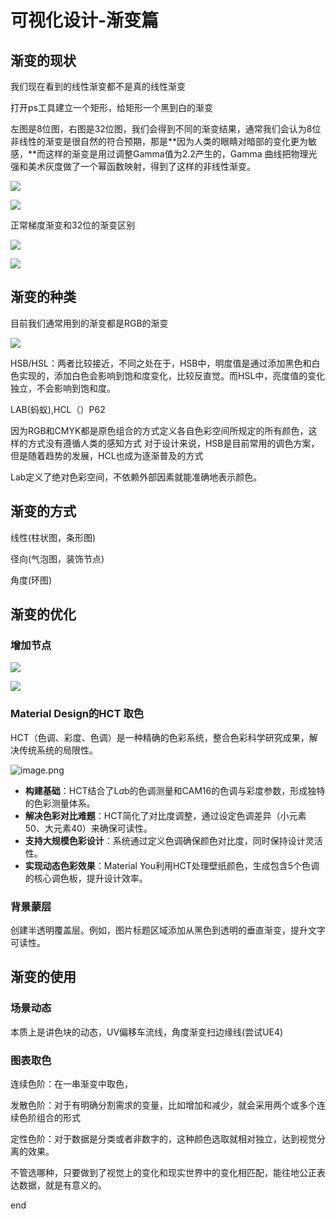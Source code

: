 # 可视化设计-渐变篇

## 渐变的现状

我们现在看到的线性渐变都不是真的线性渐变

打开ps工具建立一个矩形，给矩形一个黑到白的渐变

左图是8位图，右图是32位图，我们会得到不同的渐变结果，通常我们会认为8位非线性的渐变是很自然的符合预期，那是**因为人类的眼睛对暗部的变化更为敏感，**而这样的渐变是用过调整Gamma值为2.2产生的，Gamma 曲线把物理光强和美术灰度做了一个幂函数映射，得到了这样的非线性渐变。

![](%E5%8F%AF%E8%A7%86%E5%8C%96%E8%AE%BE%E8%AE%A1-%E6%B8%90%E5%8F%98%E7%AF%87%201e7e1150f390806399c8cc71d7bd4cdc/_2.png)

![](%E5%8F%AF%E8%A7%86%E5%8C%96%E8%AE%BE%E8%AE%A1-%E6%B8%90%E5%8F%98%E7%AF%87%201e7e1150f390806399c8cc71d7bd4cdc/_1.png)

正常梯度渐变和32位的渐变区别

![](%E5%8F%AF%E8%A7%86%E5%8C%96%E8%AE%BE%E8%AE%A1-%E6%B8%90%E5%8F%98%E7%AF%87%201e7e1150f390806399c8cc71d7bd4cdc/Untitled.png)

![](%E5%8F%AF%E8%A7%86%E5%8C%96%E8%AE%BE%E8%AE%A1-%E6%B8%90%E5%8F%98%E7%AF%87%201e7e1150f390806399c8cc71d7bd4cdc/Untitled%201.png)

## 渐变的种类

目前我们通常用到的渐变都是RGB的渐变

![](%E5%8F%AF%E8%A7%86%E5%8C%96%E8%AE%BE%E8%AE%A1-%E6%B8%90%E5%8F%98%E7%AF%87%201e7e1150f390806399c8cc71d7bd4cdc/Untitled%202.png)

HSB/HSL：两者比较接近，不同之处在于，HSB中，明度值是通过添加黑色和白色实现的，添加白色会影响到饱和度变化，比较反直觉。而HSL中，亮度值的变化独立，不会影响到饱和度。

LAB(蚂蚁),HCL（）P62

因为RGB和CMYK都是原色组合的方式定义各自色彩空间所规定的所有颜色，这样的方式没有遵循人类的感知方式
对于设计来说，HSB是目前常用的调色方案，但是随着趋势的发展，HCL也成为逐渐普及的方式

Lab定义了绝对色彩空间，不依赖外部因素就能准确地表示颜色。

## 渐变的方式

线性(柱状图，条形图)

径向(气泡图，装饰节点)

角度(环图)

## 渐变的优化

### 增加节点

![](%E5%8F%AF%E8%A7%86%E5%8C%96%E8%AE%BE%E8%AE%A1-%E6%B8%90%E5%8F%98%E7%AF%87%201e7e1150f390806399c8cc71d7bd4cdc/rgb-vs-hcl-interpolation.png)

![](%E5%8F%AF%E8%A7%86%E5%8C%96%E8%AE%BE%E8%AE%A1-%E6%B8%90%E5%8F%98%E7%AF%87%201e7e1150f390806399c8cc71d7bd4cdc/Untitled%203.png)

### Material Design的HCT 取色

HCT（色调、彩度、色调）是一种精确的色彩系统，整合色彩科学研究成果，解决传统系统的局限性。

![image.png](%E5%8F%AF%E8%A7%86%E5%8C%96%E8%AE%BE%E8%AE%A1-%E6%B8%90%E5%8F%98%E7%AF%87%201e7e1150f390806399c8cc71d7bd4cdc/image.png)

- **构建基础**：HCT结合了L*a*b的色调测量和CAM16的色调与彩度参数，形成独特的色彩测量体系。
- **解决色彩对比难题**：HCT简化了对比度调整，通过设定色调差异（小元素50、大元素40）来确保可读性。
- **支持大规模色彩设计**：系统通过定义色调确保颜色对比度，同时保持设计灵活性。
- **实现动态色彩效果**：Material You利用HCT处理壁纸颜色，生成包含5个色调的核心调色板，提升设计效率。

### 背景蒙层

创建半透明覆盖层。例如，图片标题区域添加从黑色到透明的垂直渐变，提升文字可读性。

## 渐变的使用

### 场景动态

本质上是讲色块的动态，UV偏移车流线，角度渐变扫边缘线(尝试UE4)

### 图表取色

连续色阶：在一串渐变中取色，

发散色阶：对于有明确分割需求的变量，比如增加和减少，就会采用两个或多个连续色阶组合的形式

定性色阶：对于数据是分类或者非数字的，这种颜色选取就相对独立，达到视觉分离的效果。

不管选哪种，只要做到了视觉上的变化和现实世界中的变化相匹配，能往地公正表达数据，就是有意义的。



end